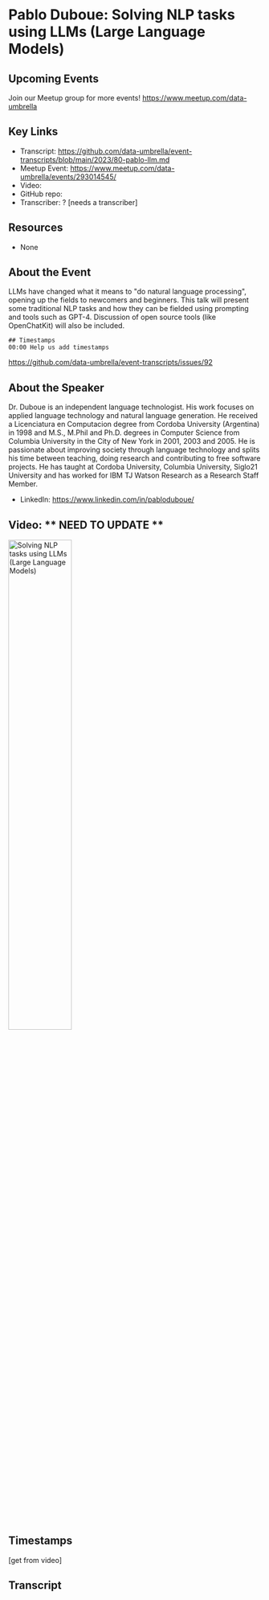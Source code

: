 # Pablo Duboue: Solving NLP tasks using LLMs (Large Language Models)

## Upcoming Events
Join our Meetup group for more events!
https://www.meetup.com/data-umbrella

## Key Links
- Transcript: https://github.com/data-umbrella/event-transcripts/blob/main/2023/80-pablo-llm.md 
- Meetup Event: https://www.meetup.com/data-umbrella/events/293014545/
- Video: 
- GitHub repo:  
- Transcriber:  ? [needs a transcriber]

## Resources
- None

## About the Event
LLMs have changed what it means to "do natural language processing", opening up the fields to newcomers and beginners. This talk will present some traditional NLP tasks and how they can be fielded using prompting and tools such as GPT-4. Discussion of open source tools (like OpenChatKit) will also be included.

```
## Timestamps
00:00 Help us add timestamps
```
https://github.com/data-umbrella/event-transcripts/issues/92


## About the Speaker
Dr. Duboue is an independent language technologist. His work focuses on applied language technology and natural language generation. He received a Licenciatura en Computacion degree from Cordoba University (Argentina) in 1998 and M.S., M.Phil and Ph.D. degrees in Computer Science from Columbia University in the City of New York in 2001, 2003 and 2005. He is passionate about improving society through language technology and splits his time between teaching, doing research and contributing to free software projects. He has taught at Cordoba University, Columbia University, Siglo21 University and has worked for IBM TJ Watson Research as a Research Staff Member.

- LinkedIn: https://www.linkedin.com/in/pabloduboue/

## Video:  ** NEED TO UPDATE **
<a href="http://www.youtube.com/watch?feature=player_embedded&v=NbmdFJsnuuo" target="_blank"><img src="http://img.youtube.com/vi/NbmdFJsnuuo/0.jpg"
alt="Solving NLP tasks using LLMs (Large Language Models)" width="50%" /></a>

## Timestamps
[get from video]

## Transcript
